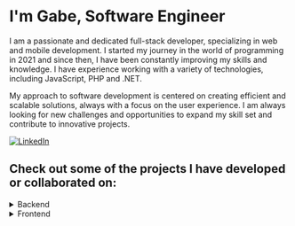 # I'm Gabe, Software Engineer

I am a passionate and dedicated full-stack developer, specializing in web and mobile development. I started my journey in the world of programming in 2021 and since then, I have been constantly improving my skills and knowledge. I have experience working with a variety of technologies, including JavaScript, PHP and .NET.

My approach to software development is centered on creating efficient and scalable solutions, always with a focus on the user experience. I am always looking for new challenges and opportunities to expand my skill set and contribute to innovative projects.

<a href="https://www.linkedin.com/in/ebagabee/" target="_blank"> ![LinkedIn](https://img.shields.io/badge/linkedin-%230077B5.svg?style=for-the-badge&logo=linkedin&logoColor=white)</a>

## Check out some of the projects I have developed or collaborated on:

<details>
<summary>Backend</summary>

#### Drug Sales API: [Link](https://github.com/ebagabe/Api-VendasMedicamentos)
- **Technologies Used:** C#/.NET Core, ASP.NET API, Entity Framework, PostgreSQL, xUnit
- **Difficulty Level:** Intermediate

#### Todo List REST API: [Link](https://github.com/ebagabe/REST-API-todo-list)
- **Technologies Used:** JavaScript/Node, Express, Jest, Knex
- **Difficulty Level:** Intermediate
</details>

<details>
<summary>Frontend</summary>

#### Random Background Color Changer: [Link](https://github.com/ebagabe/Random-Background-Color-Changer)
- **Technologies Used:** HTML, CSS, JavaScript
- **Difficulty Level:** Basic

#### RPG Game: [Link](https://github.com/ebagabe/RPG-JavaScript)
- **Technologies Used:** HTML, CSS, JavaScript
- **Difficulty Level:** Basic/Intermediate

</details>




 



 
   

